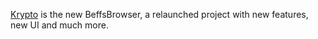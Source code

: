 [Krypto](https://github.com/jdc20181/Krypto) is the new BeffsBrowser, a relaunched project with new features, new UI and much more.

